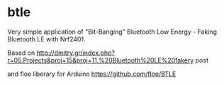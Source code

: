 btle
====

Very simple application of "Bit-Banging" Bluetooth Low Energy - Faking Bluetooth LE with Nrf2401.

Based on http://dmitry.gr/index.php?r=05.Projects&proj=15&proj=11.%20Bluetooth%20LE%20fakery post 

and floe liberary for Arduino https://github.com/floe/BTLE


